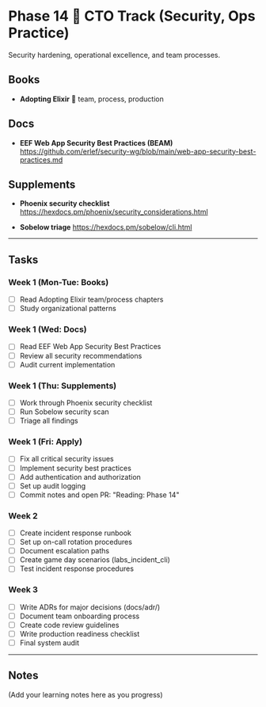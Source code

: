 # Phase 14  CTO Track (Security, Ops Practice)

Security hardening, operational excellence, and team processes.

## Books
- **Adopting Elixir**  team, process, production

## Docs
- **EEF Web App Security Best Practices (BEAM)**
  https://github.com/erlef/security-wg/blob/main/web-app-security-best-practices.md

## Supplements
- **Phoenix security checklist**
  https://hexdocs.pm/phoenix/security_considerations.html

- **Sobelow triage**
  https://hexdocs.pm/sobelow/cli.html

---

## Tasks

### Week 1 (Mon-Tue: Books)
- [ ] Read Adopting Elixir team/process chapters
- [ ] Study organizational patterns

### Week 1 (Wed: Docs)
- [ ] Read EEF Web App Security Best Practices
- [ ] Review all security recommendations
- [ ] Audit current implementation

### Week 1 (Thu: Supplements)
- [ ] Work through Phoenix security checklist
- [ ] Run Sobelow security scan
- [ ] Triage all findings

### Week 1 (Fri: Apply)
- [ ] Fix all critical security issues
- [ ] Implement security best practices
- [ ] Add authentication and authorization
- [ ] Set up audit logging
- [ ] Commit notes and open PR: "Reading: Phase 14"

### Week 2
- [ ] Create incident response runbook
- [ ] Set up on-call rotation procedures
- [ ] Document escalation paths
- [ ] Create game day scenarios (labs_incident_cli)
- [ ] Test incident response procedures

### Week 3
- [ ] Write ADRs for major decisions (docs/adr/)
- [ ] Document team onboarding process
- [ ] Create code review guidelines
- [ ] Write production readiness checklist
- [ ] Final system audit

---

## Notes

(Add your learning notes here as you progress)
